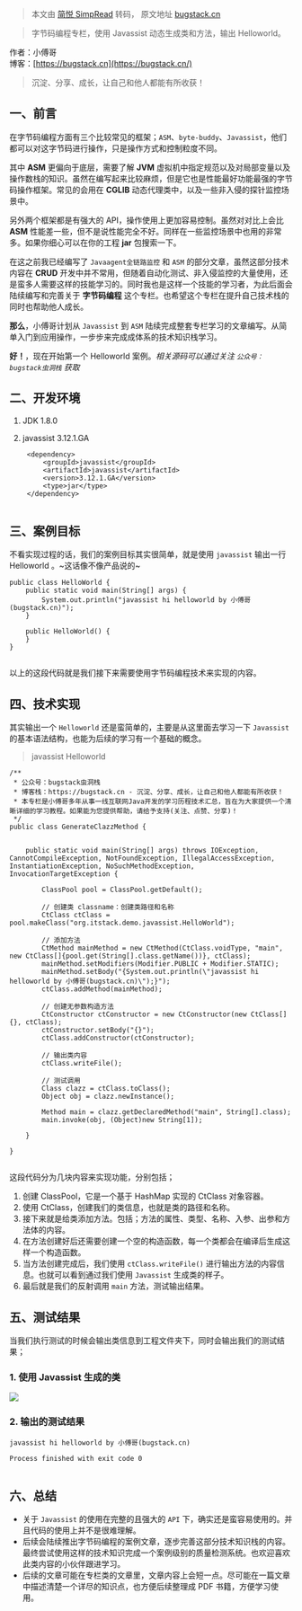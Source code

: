 > 本文由 [简悦 SimpRead](http://ksria.com/simpread/) 转码， 原文地址 [bugstack.cn](https://bugstack.cn/itstack-demo-agent/2020/04/19/%E5%AD%97%E8%8A%82%E7%A0%81%E7%BC%96%E7%A8%8B-Javassist%E7%AF%87%E4%B8%80-%E5%9F%BA%E4%BA%8Ejavassist%E7%9A%84%E7%AC%AC%E4%B8%80%E4%B8%AA%E6%A1%88%E4%BE%8Bhelloworld.html)

> 字节码编程专栏，使用 Javassist 动态生成类和方法，输出 Helloworld。

作者：小傅哥  
博客：[https://bugstack.cn](https://bugstack.cn/)

> 沉淀、分享、成长，让自己和他人都能有所收获！

一、前言
----

在字节码编程方面有三个比较常见的框架；`ASM`、`byte-buddy`、`Javassist`，他们都可以对这字节码进行操作，只是操作方式和控制粒度不同。

其中 **ASM** 更偏向于底层，需要了解 **JVM** 虚拟机中指定规范以及对局部变量以及操作数栈的知识。虽然在编写起来比较麻烦，但是它也是性能最好功能最强的字节码操作框架。常见的会用在 **CGLIB** 动态代理类中，以及一些非入侵的探针监控场景中。

另外两个框架都是有强大的 API，操作使用上更加容易控制。虽然对对比上会比 **ASM** 性能差一些，但不是说性能完全不好。同样在一些监控场景中也用的非常多。如果你细心可以在你的工程 **jar** 包搜索一下。

在这之前我已经编写了 `Javaagent全链路监控` 和 `ASM` 的部分文章，虽然这部分技术内容在 **CRUD** 开发中并不常用，但随着自动化测试、非入侵监控的大量使用，还是蛮多人需要这样的技能学习的。同时我也是这样一个技能的学习者，为此后面会陆续编写和完善关于 **字节码编程** 这个专栏。也希望这个专栏在提升自己技术栈的同时也帮助他人成长。

**那么**，小傅哥计划从 `Javassist` 到 `ASM` 陆续完成整套专栏学习的文章编写。从简单入门到应用操作，一步步来完成成体系的技术知识栈学习。

**好！**，现在开始第一个 Helloworld 案例。_相关源码可以通过关注 `公众号：bugstack虫洞栈` 获取_

二、开发环境
------

1.  JDK 1.8.0
2.  javassist 3.12.1.GA
    
    ```
     <dependency>
         <groupId>javassist</groupId>
         <artifactId>javassist</artifactId>
         <version>3.12.1.GA</version>
         <type>jar</type>
     </dependency>
    
    
    ```
    

三、案例目标
------

不看实现过程的话，我们的案例目标其实很简单，就是使用 `javassist` 输出一行 Helloworld 。~这话像不像产品说的~

```
public class HelloWorld {
    public static void main(String[] args) {
        System.out.println("javassist hi helloworld by 小傅哥(bugstack.cn)");
    }

    public HelloWorld() {
    }
}


```

以上的这段代码就是我们接下来需要使用字节码编程技术来实现的内容。

四、技术实现
------

其实输出一个 `Helloworld` 还是蛮简单的，主要是从这里面去学习一下 `Javassist` 的基本语法结构，也能为后续的学习有一个基础的概念。

> javassist Helloworld

```
/**
 * 公众号：bugstack虫洞栈
 * 博客栈：https://bugstack.cn - 沉淀、分享、成长，让自己和他人都能有所收获！
 * 本专栏是小傅哥多年从事一线互联网Java开发的学习历程技术汇总，旨在为大家提供一个清晰详细的学习教程。如果能为您提供帮助，请给予支持(关注、点赞、分享)！
 */
public class GenerateClazzMethod {


    public static void main(String[] args) throws IOException, CannotCompileException, NotFoundException, IllegalAccessException, InstantiationException, NoSuchMethodException, InvocationTargetException {

        ClassPool pool = ClassPool.getDefault();

        // 创建类 classname：创建类路径和名称
        CtClass ctClass = pool.makeClass("org.itstack.demo.javassist.HelloWorld");

        // 添加方法
        CtMethod mainMethod = new CtMethod(CtClass.voidType, "main", new CtClass[]{pool.get(String[].class.getName())}, ctClass);
        mainMethod.setModifiers(Modifier.PUBLIC + Modifier.STATIC);
        mainMethod.setBody("{System.out.println(\"javassist hi helloworld by 小傅哥(bugstack.cn)\");}");
        ctClass.addMethod(mainMethod);

        // 创建无参数构造方法
        CtConstructor ctConstructor = new CtConstructor(new CtClass[]{}, ctClass);
        ctConstructor.setBody("{}");
        ctClass.addConstructor(ctConstructor);

        // 输出类内容
        ctClass.writeFile();

        // 测试调用
        Class clazz = ctClass.toClass();
        Object obj = clazz.newInstance();

        Method main = clazz.getDeclaredMethod("main", String[].class);
        main.invoke(obj, (Object)new String[1]);

    }

}


```

这段代码分为几块内容来实现功能，分别包括；

1.  创建 ClassPool，它是一个基于 HashMap 实现的 CtClass 对象容器。
2.  使用 CtClass，创建我们的类信息，也就是类的路径和名称。
3.  接下来就是给类添加方法。包括；方法的属性、类型、名称、入参、出参和方法体的内容。
4.  在方法创建好后还需要创建一个空的构造函数，每一个类都会在编译后生成这样一个构造函数。
5.  当方法创建完成后，我们使用 `ctClass.writeFile()` 进行输出方法的内容信息。也就可以看到通过我们使用 `Javassist` 生成类的样子。
6.  最后就是我们的反射调用 `main` 方法，测试输出结果。

五、测试结果
------

当我们执行测试的时候会输出类信息到工程文件夹下，同时会输出我们的测试结果；

### 1. 使用 Javassist 生成的类

![](https://bugstack.cn/assets/images/2020/itstack-demo-bytecode-1-01-1.png)

### 2. 输出的测试结果

```
javassist hi helloworld by 小傅哥(bugstack.cn)

Process finished with exit code 0


```

六、总结
----

*   关于 `Javassist` 的使用在完整的且强大的 `API` 下，确实还是蛮容易使用的。并且代码的使用上并不是很难理解。
*   后续会陆续推出字节码编程的案例文章，逐步完善这部分技术知识栈的内容。最终尝试使用这样的技术知识完成一个案例级别的质量检测系统。也欢迎喜欢此类内容的小伙伴跟进学习。
*   后续的文章可能在专栏类的文章里，文章内容上会短一点。尽可能在一篇文章中描述清楚一个详尽的知识点，也方便后续整理成 PDF 书籍，方便学习使用。
